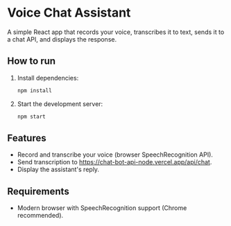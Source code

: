 # Voice Chat Assistant

A simple React app that records your voice, transcribes it to text, sends it to a chat API, and displays the response.

## How to run

1. Install dependencies:
   ```bash
   npm install
   ```
2. Start the development server:
   ```bash
   npm start
   ```

## Features
- Record and transcribe your voice (browser SpeechRecognition API).
- Send transcription to https://chat-bot-api-node.vercel.app/api/chat.
- Display the assistant's reply.

## Requirements
- Modern browser with SpeechRecognition support (Chrome recommended).
